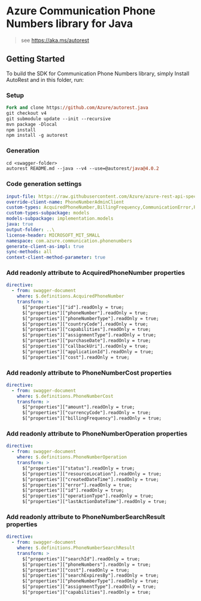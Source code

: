 # Azure Communication Phone Numbers library for Java

> see https://aka.ms/autorest
## Getting Started

To build the SDK for Communication Phone Numbers library, simply Install AutoRest and in this folder, run:

### Setup
```ps
Fork and clone https://github.com/Azure/autorest.java
git checkout v4
git submodule update --init --recursive
mvn package -Dlocal
npm install
npm install -g autorest
```

### Generation
```ps
cd <swagger-folder>
autorest README.md --java --v4 --use=@autorest/java@4.0.2
```

### Code generation settings
``` yaml
input-file: https://raw.githubusercontent.com/Azure/azure-rest-api-specs/f20d92b324842b407e0dcce36ad0e67bd9bb66cf/specification/communication/data-plane/Microsoft.CommunicationServicesPhoneNumbers/stable/2021-03-07/phonenumbers.json
override-client-name: PhoneNumberAdminClient
custom-types: AcquiredPhoneNumber,BillingFrequency,CommunicationError,PhoneNumberOperation,PhoneNumberOperationStatus,PhoneNumberOperationStatusCodes,PhoneNumberOperationType,PhoneNumberUpdateRequest,PhoneNumberAssignmentType,PhoneNumberCapabilities,PhoneNumberCapabilitiesRequest,PhoneNumberCapabilityValue,PhoneNumberCost,PhoneNumberSearchRequest,PhoneNumberSearchResult,PhoneNumberType
custom-types-subpackage: models
models-subpackage: implementation.models
java: true
output-folder: ..\
license-header: MICROSOFT_MIT_SMALL
namespace: com.azure.communication.phonenumbers
generate-client-as-impl: true
sync-methods: all
context-client-method-parameter: true
```

### Add readonly attribute to AcquiredPhoneNumber properties
```yaml
directive:
  - from: swagger-document
    where: $.definitions.AcquiredPhoneNumber
    transform: >
      $["properties"]["id"].readOnly = true;
      $["properties"]["phoneNumber"].readOnly = true;
      $["properties"]["phoneNumberType"].readOnly = true;
      $["properties"]["countryCode"].readOnly = true;
      $["properties"]["capabilities"].readOnly = true;
      $["properties"]["assignmentType"].readOnly = true;
      $["properties"]["purchaseDate"].readOnly = true;
      $["properties"]["callbackUri"].readOnly = true;
      $["properties"]["applicationId"].readOnly = true;
      $["properties"]["cost"].readOnly = true;
```

### Add readonly attribute to PhoneNumberCost properties
```yaml
directive:
  - from: swagger-document
    where: $.definitions.PhoneNumberCost
    transform: >
      $["properties"]["amount"].readOnly = true;
      $["properties"]["currencyCode"].readOnly = true;
      $["properties"]["billingFrequency"].readOnly = true;
```

### Add readonly attribute to PhoneNumberOperation properties
```yaml $(java)
directive:
  - from: swagger-document
    where: $.definitions.PhoneNumberOperation
    transform: >
      $["properties"]["status"].readOnly = true;
      $["properties"]["resourceLocation"].readOnly = true;
      $["properties"]["createdDateTime"].readOnly = true;
      $["properties"]["error"].readOnly = true;
      $["properties"]["id"].readOnly = true;
      $["properties"]["operationType"].readOnly = true;
      $["properties"]["lastActionDateTime"].readOnly = true;
```

### Add readonly attribute to PhoneNumberSearchResult properties
```yaml
directive:
  - from: swagger-document
    where: $.definitions.PhoneNumberSearchResult
    transform: >
      $["properties"]["searchId"].readOnly = true;
      $["properties"]["phoneNumbers"].readOnly = true;
      $["properties"]["cost"].readOnly = true;
      $["properties"]["searchExpiresBy"].readOnly = true;
      $["properties"]["phoneNumberType"].readOnly = true;
      $["properties"]["assignmentType"].readOnly = true;
      $["properties"]["capabilities"].readOnly = true;
```
